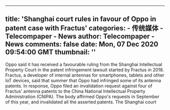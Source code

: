 
---
title: 'Shanghai court rules in favour of Oppo in patent case with Fractus'
categories: 
    - 传统媒体
    - Telecompaper - News
author: Telecompaper - News
comments: false
date: Mon, 07 Dec 2020 09:54:00 GMT
thumbnail: ''
---

<div>   
Oppo said it has received a favourable ruling from the Shanghai Intellectual Property Court in the patent infringement lawsuit started by Fractus in 2018. Fractus, a developer of internal antennas for smartphones, tablets and other IoT devices, said that summer that Oppo had infringed some of its antenna patents. In response, Oppo filed an invalidation request against four of Fractus' antenna patents to the China National Intellectual Property Administration (CNIPA). The body affirmed Oppo's requests in September of this year, and invalidated all the asserted patents. The Shanghai court 
      
</div>
            